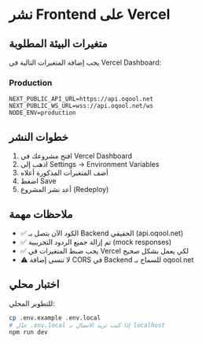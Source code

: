 # نشر Frontend على Vercel

## متغيرات البيئة المطلوبة

يجب إضافة المتغيرات التالية في Vercel Dashboard:

### Production
```
NEXT_PUBLIC_API_URL=https://api.oqool.net
NEXT_PUBLIC_WS_URL=wss://api.oqool.net/ws
NODE_ENV=production
```

## خطوات النشر

1. افتح مشروعك في Vercel Dashboard
2. اذهب إلى Settings → Environment Variables
3. أضف المتغيرات المذكورة أعلاه
4. اضغط Save
5. أعد نشر المشروع (Redeploy)

## ملاحظات مهمة
- ✅ الكود الآن يتصل بـ Backend الحقيقي (api.oqool.net)
- ✅ تم إزالة جميع الردود التجريبية (mock responses)
- ✅ يجب ضبط المتغيرات في Vercel لكي يعمل بشكل صحيح
- ⚠️ لا تنسى إضافة CORS في Backend للسماح بـ oqool.net

## اختبار محلي
للتطوير المحلي:
```bash
cp .env.example .env.local
# عدّل .env.local إذا كنت تريد الاتصال بـ localhost
npm run dev
```
